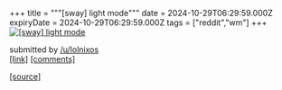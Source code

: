 +++
title = """[sway] light mode"""
date = 2024-10-29T06:29:59.000Z
expiryDate = 2024-10-29T06:29:59.000Z
tags = ["reddit","wm"]
+++
[![[sway] light mode](https://preview.redd.it/olqoprkj3nxd1.png?width=640&crop=smart&auto=webp&s=24b79084fee3599e96f6f0ef2f6bac2d3c24cb1e "[sway] light mode")](https://www.reddit.com/r/unixporn/comments/1geo7e4/sway_light_mode/)

submitted by [/u/lolnixos](https://www.reddit.com/user/lolnixos)  
[\[link\]](https://i.redd.it/olqoprkj3nxd1.png) [\[comments\]](https://www.reddit.com/r/unixporn/comments/1geo7e4/sway_light_mode/)

[[source]](https://www.reddit.com/r/unixporn/comments/1geo7e4/sway_light_mode/)
